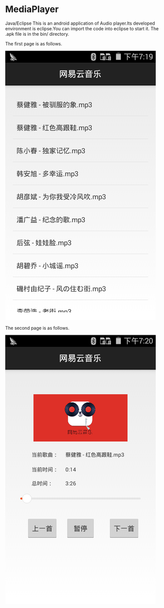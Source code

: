# MediaPlayer
Java/Eclipse
This is an android application of Audio player.Its developed environment is eclipse.You can import the code into eclipse to start it. The .apk file is in the bin/ directory.

The first page is as follows.

![Image text](https://github.com/lijunqiang123/image/blob/master/1.png)



The second page is as follows.


![Image text](https://github.com/lijunqiang123/image/blob/master/2.png)
